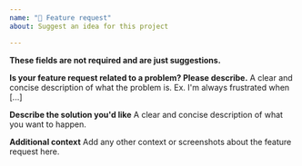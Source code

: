 ```yaml
---
name: "🚀 Feature request"
about: Suggest an idea for this project

---
```

**These fields are not required and are just suggestions.**

**Is your feature request related to a problem? Please describe.**
A clear and concise description of what the problem is. Ex. I'm always frustrated when [...]

**Describe the solution you'd like**
A clear and concise description of what you want to happen.

**Additional context**
Add any other context or screenshots about the feature request here.
